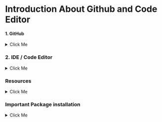 
# Introduction About Github and Code Editor
#### 1. GitHub
<details>
  <summary>Click Me</summary>

  ### Github
     * What is Git & Github 
     * Why need Git & Github 
     * Git bash Downloads & Installation 
     * Create an Account on Github 
     * Create project Local to Online 
     * Create Project Online 
</details>

### 2. IDE / Code Editor
<details>
  <summary>Click Me</summary>
  
### IDE / Code Editor
     * Vs Code Downloads 
     * Vs Code Editor keyboard shortcuts
     * Important Package installation 
</details>

###  Resources
<details>
  <summary>Click Me</summary>
  
<p> From the very beginning, we have to know about git & github to showcase our daily practiceand work for future use.
And secondly we have to know about vs keyboard shortcuts to save our time in coding, and install essential packages for extra facilities in vs code </p>
Git bash Downloads - https://git-scm.com/downloads 

Create your github account - https://github.com/ 

Create project Local to Online - https://github.com/rafiswe/Github-Tutorial/blob/master/Create-local-to-online.txt

Create Project Online - https://github.com/rafiswe/Github-Tutorial/blob/master/Create-online-repository.txt

Vs Code Downloads - https://code.visualstudio.com/download 

Vs Code Editor keyboard shortcuts -  https://code.visualstudio.com/shortcuts/keyboard-shortcuts-windows.pdf 

</details>

###  Important Package installation
<details>
  <summary>Click Me</summary>

* Html css support
* Intellisense for css class names in html
* Auto close tag
* Auto rename tag
* Html snippet
* Beautify
* Bracket pair colorizer
* Php intellisense
* Php namespace resolver
* Alignmen

</details>